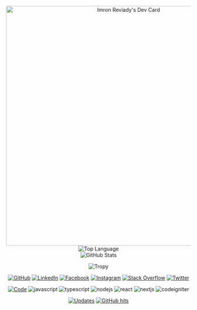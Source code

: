 <p align="center">
    <a href="https://app.daily.dev/imronreviady"><img src="https://api.daily.dev/devcards/v2/vSMBbQ82Un2LldImVjKzu.png?type=wide&r=92n" width="652" alt="Imron Reviady's Dev Card"/></a>
    <img align="top" alt = "Top Language" src="https://github-readme-stats.vercel.app/api/top-langs/?username=imronreviady&hide=html,&hide_border=true&title_color=5391FE&text_color=555&layout=pie">
    <br>
    <img align="bottom" alt = "GitHub Stats" src="https://github-readme-stats.vercel.app/api?username=imronreviady&show_icons=true&icon_color=000000&hide_border=true&title_color=5391FE&text_color=555">
</p>

<p align="center">
    <img alt="Tropy" src="https://github-profile-trophy.vercel.app/?username=imronreviady&theme=onedark">
</p>

<p align="center">
    <a href="https://github.com/imronreviady" target="_blank"><img alt="GitHub" src="https://img.shields.io/badge/-@imronreviady-181717?style=flat-square&logo=GitHub&logoColor=white"></a>
    <a href="https://www.linkedin.com/in/imronreviady" target="_blank"><img alt="LinkedIn" src="https://img.shields.io/badge/-LinkedIn-0077B5?style=flat-square&logo=Linkedin&logoColor=white"></a>
    <a href="https://facebook.com/imron.reviady" target="_blank"><img alt="Facebook" src="https://img.shields.io/badge/-Facebook-0077B5?style=flat-square&logo=Facebook&logoColor=white"></a>
    <a href="https://instagram.com/imronrevi" target="_blank"><img alt="Instagram" src="https://img.shields.io/badge/-Instagram-8a3ab9?style=flat-square&logo=Instagram&logoColor=white"></a>
    <a href="https://stackoverflow.com/users/10434686/imron-reviady" target="_blank"><img alt="Stack Overflow" src="https://img.shields.io/badge/-Stack%20Overflow-FE7A16?style=flat-square&logo=Stack-Overflow&logoColor=white"></a>
    <a href="https://twitter.com/imronrevi" target="_blank"><img alt="Twitter" src="https://img.shields.io/badge/-Twitter-00acee?style=flat-square&logo=Twitter&logoColor=white"></a>
</p>

<p align="center">
    <a href="https://github.com/imronreviady?tab=repositories" target="_blank"><img alt="Code" src="https://img.shields.io/badge/-code-000000?style=flat-square&logo=Plex&logoColor=white"></a>
    <img alt="javascript" src="https://img.shields.io/badge/-JavaScript-f0db4f?style=flat-square&logo=javascript&logoColor=white">
    <img alt="typescript" src="https://img.shields.io/badge/-TypeScript-007acc?style=flat-square&logo=typescript&logoColor=white">
    <img alt="nodejs" src="https://img.shields.io/badge/-Nodejs-3c873a?style=flat-square&logo=Node.js&logoColor=white">
    <img alt="react" src="https://img.shields.io/badge/-React-61dbfb?style=flat-square&logo=React&logoColor=white">
    <img alt="nextjs" src="https://img.shields.io/badge/-Nextjs-5e7693?style=flat-square&logo=Next.js&logoColor=white">
    <img alt="codeigniter" src="https://img.shields.io/badge/-Codeigniter-dd4814?style=flat-square&logo=Codeigniter&logoColor=white">
</p>

<p align="center">
    <a href="https://github.com/imronreviady?tab=followers" target="_blank"><img alt="Updates" src="https://img.shields.io/badge/--000000?style=flat-square&logo=RSS&logoColor=white"></a>
    <!--<a href="https://github.com/imronreviady" target="_blank"><img alt="imronreviady" src="https://badges.pufler.dev/visits/imronreviady/imronreviady?logo=GitHub&label=visits&color=success&logoColor=white&style=flat-square"/></a>-->
    <!--<a href="https://github.com/imronreviady" target="_blank"><img alt="profile hits" src="https://img.shields.io/jsdelivr/gh/hw/imronreviady/imronreviady?label=hits&style=flat-square"></a>-->
    <a href="https://github.com/imronreviady/imronreviady" target="_blank"><img alt="GitHub hits" src="https://img.shields.io/github/last-commit/imronreviady/imronreviady?label=profile%20updated&style=flat-square"></a>
</p>

<!--
**imronreviady/imronreviady** is a ✨ _special_ ✨ repository because its `README.md` (this file) appears on your GitHub profile.

Here are some ideas to get you started:

- 🔭 I’m currently working on ...
- 🌱 I’m currently learning ...
- 👯 I’m looking to collaborate on ...
- 🤔 I’m looking for help with ...
- 💬 Ask me about ...
- 📫 How to reach me: ...
- 😄 Pronouns: ...
- ⚡ Fun fact: ...
-->
